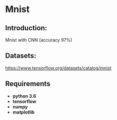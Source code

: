 # Mnist

## Introduction:
Mnist with CNN (accuracy 97%)

## Datasets:

https://www.tensorflow.org/datasets/catalog/mnist

## Requirements

* **python 3.6**
* **tensorflow** 
* **numpy**
* **matplotlib**

